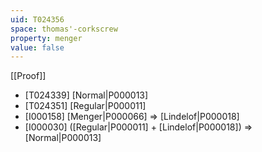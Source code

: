 ```yaml
---
uid: T024356
space: thomas'-corkscrew
property: menger
value: false
---
```

[[Proof]]

* [T024339] [Normal|P000013]
* [T024351] [Regular|P000011]
* [I000158] [Menger|P000066] => [Lindelof|P000018]
* [I000030] ([Regular|P000011] + [Lindelof|P000018]) => [Normal|P000013]

